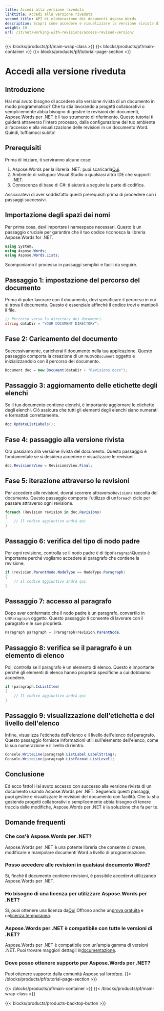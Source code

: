 ```yaml
---
title: Accedi alla versione riveduta
linktitle: Accedi alla versione riveduta
second_title: API di elaborazione dei documenti Aspose.Words
description: Scopri come accedere e visualizzare la versione rivista di un documento usando Aspose.Words per .NET. Segui la nostra guida passo passo per una gestione dei documenti senza soluzione di continuità.
weight: 10
url: /it/net/working-with-revisions/access-revised-version/
---
```


{{< blocks/products/pf/main-wrap-class >}}
{{< blocks/products/pf/main-container >}}
{{< blocks/products/pf/tutorial-page-section >}}

# Accedi alla versione riveduta

## Introduzione

Hai mai avuto bisogno di accedere alla versione rivista di un documento in modo programmatico? Che tu stia lavorando a progetti collaborativi o semplicemente abbia bisogno di gestire le revisioni dei documenti, Aspose.Words per .NET è il tuo strumento di riferimento. Questo tutorial ti guiderà attraverso l'intero processo, dalla configurazione del tuo ambiente all'accesso e alla visualizzazione delle revisioni in un documento Word. Quindi, tuffiamoci subito!

## Prerequisiti

Prima di iniziare, ti serviranno alcune cose:

1.  Aspose.Words per la libreria .NET: puoi scaricarla[Qui](https://releases.aspose.com/words/net/).
2. Ambiente di sviluppo: Visual Studio o qualsiasi altro IDE che supporti .NET.
3. Conoscenza di base di C#: ti aiuterà a seguire la parte di codifica.

Assicuratevi di aver soddisfatto questi prerequisiti prima di procedere con i passaggi successivi.

## Importazione degli spazi dei nomi

Per prima cosa, devi importare i namespace necessari. Questo è un passaggio cruciale per garantire che il tuo codice riconosca la libreria Aspose.Words for .NET.

```csharp
using System;
using Aspose.Words;
using Aspose.Words.Lists;
```

Scomponiamo il processo in passaggi semplici e facili da seguire.

## Passaggio 1: impostazione del percorso del documento

Prima di poter lavorare con il documento, devi specificare il percorso in cui si trova il documento. Questo è essenziale affinché il codice trovi e manipoli il file.

```csharp
// Percorso verso la directory dei documenti.
string dataDir = "YOUR DOCUMENT DIRECTORY";
```

## Fase 2: Caricamento del documento

 Successivamente, caricherai il documento nella tua applicazione. Questo passaggio comporta la creazione di un nuovo`Document` oggetto e inizializzandolo con il percorso del documento.

```csharp
Document doc = new Document(dataDir + "Revisions.docx");
```

## Passaggio 3: aggiornamento delle etichette degli elenchi

Se il tuo documento contiene elenchi, è importante aggiornare le etichette degli elenchi. Ciò assicura che tutti gli elementi degli elenchi siano numerati e formattati correttamente.

```csharp
doc.UpdateListLabels();
```

## Fase 4: passaggio alla versione rivista

Ora passiamo alla versione rivista del documento. Questo passaggio è fondamentale se si desidera accedere e visualizzare le revisioni.

```csharp
doc.RevisionsView = RevisionsView.Final;
```

## Fase 5: iterazione attraverso le revisioni

 Per accedere alle revisioni, dovrai scorrere attraverso`Revisions` raccolta del documento. Questo passaggio comporta l'utilizzo di un`foreach` ciclo per passare attraverso ogni revisione.

```csharp
foreach (Revision revision in doc.Revisions)
{
    // Il codice aggiuntivo andrà qui
}
```

## Passaggio 6: verifica del tipo di nodo padre

 Per ogni revisione, controlla se il nodo padre è di tipo`Paragraph`Questo è importante perché vogliamo accedere al paragrafo che contiene la revisione.

```csharp
if (revision.ParentNode.NodeType == NodeType.Paragraph)
{
    // Il codice aggiuntivo andrà qui
}
```

## Passaggio 7: accesso al paragrafo

 Dopo aver confermato che il nodo padre è un paragrafo, convertilo in un`Paragraph` oggetto. Questo passaggio ti consente di lavorare con il paragrafo e le sue proprietà.

```csharp
Paragraph paragraph = (Paragraph)revision.ParentNode;
```

## Passaggio 8: verifica se il paragrafo è un elemento di elenco

Poi, controlla se il paragrafo è un elemento di elenco. Questo è importante perché gli elementi di elenco hanno proprietà specifiche a cui dobbiamo accedere.

```csharp
if (paragraph.IsListItem)
{
    // Il codice aggiuntivo andrà qui
}
```

## Passaggio 9: visualizzazione dell'etichetta e del livello dell'elenco

Infine, visualizza l'etichetta dell'elenco e il livello dell'elenco del paragrafo. Questo passaggio fornisce informazioni utili sull'elemento dell'elenco, come la sua numerazione e il livello di rientro.

```csharp
Console.WriteLine(paragraph.ListLabel.LabelString);
Console.WriteLine(paragraph.ListFormat.ListLevel);
```

## Conclusione

Ed ecco fatto! Hai avuto accesso con successo alla versione rivista di un documento usando Aspose.Words per .NET. Seguendo questi passaggi, puoi gestire e visualizzare le revisioni del documento con facilità. Che tu stia gestendo progetti collaborativi o semplicemente abbia bisogno di tenere traccia delle modifiche, Aspose.Words per .NET è la soluzione che fa per te.

## Domande frequenti

### Che cos'è Aspose.Words per .NET?
Aspose.Words per .NET è una potente libreria che consente di creare, modificare e manipolare documenti Word a livello di programmazione.

### Posso accedere alle revisioni in qualsiasi documento Word?
Sì, finché il documento contiene revisioni, è possibile accedervi utilizzando Aspose.Words per .NET.

### Ho bisogno di una licenza per utilizzare Aspose.Words per .NET?
 Sì, puoi ottenere una licenza da[Qui](https://purchase.aspose.com/buy) Offrono anche un[prova gratuita](https://releases.aspose.com/) e un[licenza temporanea](https://purchase.aspose.com/temporary-license/).

### Aspose.Words per .NET è compatibile con tutte le versioni di .NET?
Aspose.Words per .NET è compatibile con un'ampia gamma di versioni .NET. Puoi trovare maggiori dettagli in[documentazione](https://reference.aspose.com/words/net/).

### Dove posso ottenere supporto per Aspose.Words per .NET?
 Puoi ottenere supporto dalla comunità Aspose sul loro[foro](https://forum.aspose.com/c/words/8).
{{< /blocks/products/pf/tutorial-page-section >}}

{{< /blocks/products/pf/main-container >}}
{{< /blocks/products/pf/main-wrap-class >}}

{{< blocks/products/products-backtop-button >}}
